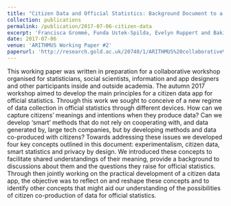 ```yaml
---
title: "Citizen Data and Official Statistics: Background Document to a Collaborative Workshop"
collection: publications
permalink: /publication/2017-07-06-citizen-data
excerpt: 'Francisca Grommé, Funda Ustek-Spilda, Evelyn Ruppert and Baki Cakici'
date: 2017-07-06
venue: 'ARITHMUS Working Paper #2'
paperurl: 'http://research.gold.ac.uk/20740/1/ARITHMUS%20collaborative%20workshop%20wp_final%20version%20060717.pdf'
---
```

This working paper was written in preparation for a collaborative workshop organised for statisticians, social scientists, information and app designers and other participants inside and outside academia. The autumn 2017 workshop aimed to develop the main principles for a citizen data app for official statistics. Through this work we sought to conceive of a new regime of data collection in official statistics through different devices. How can we capture citizens’ meanings and intentions when they produce data? Can we develop ‘smart’ methods that do not rely on cooperating with, and data generated by, large tech companies, but by developing methods and data co-produced with citizens? Towards addressing these issues we developed four key concepts outlined in this document: experimentalism, citizen data, smart statistics and privacy by design. We introduced these concepts to facilitate shared understandings of their meaning, provide a background to discussions about them and the questions they raise for official statistics. Through then jointly working on the practical development of a citizen data app, the objective was to reflect on and reshape these concepts and to identify other concepts that might aid our understanding of the possibilities of citizen co-production of data for official statistics.
